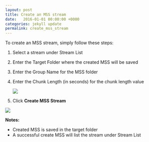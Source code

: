 ```yaml
---
layout: post
title: Create an MSS stream
date:   2016-01-01 00:00:00 +0000
categories: jekyll update
permalink: create_mss_stream
---
```


To create an MSS stream, simply follow these steps:

1. Select a stream under Stream List
   
2. Enter the Target Folder where the created MSS will be saved
   
3. Enter the Group Name for the MSS folder
   
4. Enter the Chunk Length (in seconds) for the chunk length value
   
   ![]({{site.url}}{{site.baseurl}}/assets/image9.jpg)
   
5. Click **Create MSS Stream**

![]({{site.url}}{{site.baseurl}}/assets/image10.jpg)

**Notes:**

- Created MSS is saved in the target folder
- A successful create MSS will list the stream under Stream List

